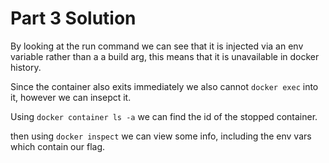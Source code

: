 # Part 3 Solution

By looking at the run command we can see that it is injected via an env variable rather than a a build arg, this means that it is unavailable in docker history. 

Since the container also exits immediately we also cannot `docker exec` into it, however we can insepct it. 

Using `docker container ls -a` we can find the id of the stopped container. 

then using `docker inspect` we can view some info, including the env vars which contain our flag.

